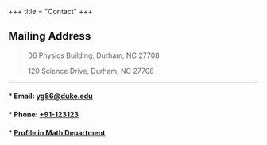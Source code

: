 +++
title = "Contact"
+++
## Mailing Address

> 06 Physics Building, Durham, NC 27708
>
> 120 Science Drive, Durham, NC 27708

---

#### * Email: [yg86@duke.edu](mailto:yg86@duke.edu)
#### * Phone: [+91-123123](tel:+91-123123)
#### * [Profile in Math Department](http://www.math.duke.edu/~yuangao)
